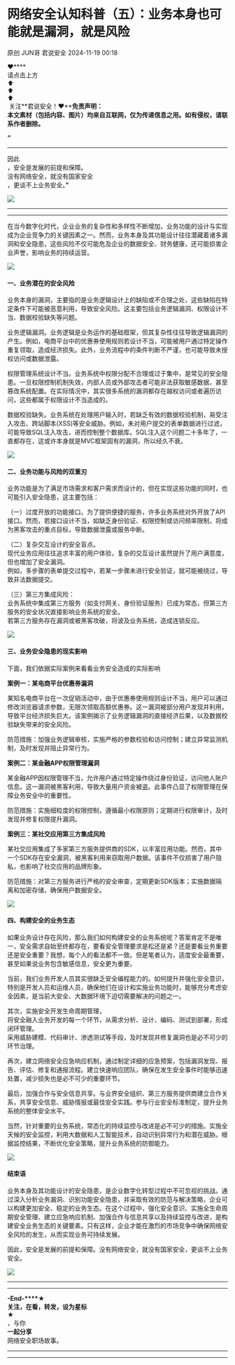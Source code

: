#  网络安全认知科普（五）：业务本身也可能就是漏洞，就是风险   
原创 JUN哥  君说安全   2024-11-19 00:18  
  
**❤******  
请点击上方   
⬆  
⬆  
⬆  
 关注**君说安全！❤****免责声明：**  
**本文素材（包括内容、图片）均来自互联网，仅为传递信息之用。如有侵权，请联系作者删除。**  
  
  
**“**  
****  
因此  
，安全是发展的前提和保障。  
没有网络安全，就没有国家安全  
，更谈不上业务安全。**”**  
  
![](https://mmbiz.qpic.cn/mmbiz_png/sF8ZCSicrH3WyyNGj1IzPyic89ru0sqAesH5icFwj2C5IEhiajhRV5ibWrJ1zFXib4dyHVmXA3I9mvxdF5LSInyy8PRg/640?wx_fmt=png&from=appmsg "")  
  
********  
****  
  
在当今数字化时代，企业业务的复杂性和多样性不断增加，业务功能的设计与实现成为企业竞争力的关键因素之一。然而，业务本身及其功能设计往往潜藏着诸多漏洞和安全隐患，这些风险不仅可能危及企业的数据安全、财务健康，还可能损害企业声誉，影响业务的持续运营。  
  
![](https://mmbiz.qpic.cn/mmbiz_png/sF8ZCSicrH3WicmSePu7QrhWQ9utEK5CDricWkNTDClv8N8Hr2FYhNVKBIFicCIE7OZibEnmzAStjib8aKzdhZXyZwtw/640?wx_fmt=png&from=appmsg "")  
#### 一、业务潜在的安全风险  
  
业务本身的漏洞，主要指的是业务逻辑设计上的缺陷或不合理之处，这些缺陷在特定条件下可能被恶意利用，导致安全风险。这主要包括业务逻辑漏洞、权限设计不当、数据校验缺失等问题。  
  
业务逻辑漏洞。业务逻辑是业务运作的基础框架，但其复杂性往往导致逻辑漏洞的产生。例如，电商平台中的优惠券使用规则若设计不当，可能被用户通过特定操作重复领取，造成经济损失。此外，业务流程中的条件判断不严谨，也可能导致未授权访问或数据泄露。  
  
权限管理系统设计不当。业务系统中权限分配不合理或过于集中，是常见的安全隐患。一旦权限控制机制失效，内部人员或外部攻击者可能非法获取敏感数据，甚至篡改系统配置。在实际情况中，其实很多系统的漏洞都存在越权访问或者遍历访问，这些都属于权限设计不当造成的。  
  
数据校验缺失。业务系统在处理用户输入时，若缺乏有效的数据校验机制，易受注入攻击、跨站脚本(XSS)等安全威胁。例如，未对用户提交的表单数据进行过滤，可能导致SQL注入攻击，进而控制整个数据库。SQL注入这个问题二十多年了，一直都存在，这或许本身就是MVC框架固有的漏洞，所以经久不衰。  
  
![](https://mmbiz.qpic.cn/mmbiz_png/sF8ZCSicrH3WicmSePu7QrhWQ9utEK5CDricWkNTDClv8N8Hr2FYhNVKBIFicCIE7OZibEnmzAStjib8aKzdhZXyZwtw/640?wx_fmt=png&from=appmsg "")  
#### 二、业务功能与风险的双重刃  
  
业务功能是为了满足市场需求和客户需求而设计的，但在实现这些功能的同时，也可能引入安全隐患，这主要包括：  
  
（一）过度开放的功能接口。为了提供便捷的服务，许多业务系统对外开放了API接口。然而，若接口设计不当，如缺乏身份验证、权限控制或访问频率限制，将成为黑客攻击的重点目标，导致数据泄露或服务中断。  
  
（二）复杂交互设计的安全盲点。  
现代业务应用往往追求丰富的用户体验，复杂的交互设计虽然提升了用户满意度，但也增加了安全漏洞。  
例如，多步骤的表单提交过程中，若某一步骤未进行安全验证，就可能被绕过，导致非法数据提交。  
  
（三）第三方集成风险：  
业务系统中集成第三方服务（如支付网关、身份验证服务）已成为常态，但第三方服务的安全状况直接影响业务系统的安全。  
若第三方服务存在漏洞或被黑客攻破，将波及业务系统，造成连锁反应。  
  
![](https://mmbiz.qpic.cn/mmbiz_png/sF8ZCSicrH3WicmSePu7QrhWQ9utEK5CDricWkNTDClv8N8Hr2FYhNVKBIFicCIE7OZibEnmzAStjib8aKzdhZXyZwtw/640?wx_fmt=png&from=appmsg "")  
#### 三、业务安全隐患的现实影响  
  
下面，我们依据实际案例来看看业务安全造成的实际影响  
  
**案例一：某电商平台优惠券漏洞**  
  
某知名电商平台在一次促销活动中，由于优惠券使用规则设计不当，用户可以通过修改浏览器请求参数，无限次领取高额优惠券。这一漏洞被部分用户发现并利用，导致平台经济损失巨大。该案例揭示了业务逻辑漏洞的直接经济后果，以及数据校验缺失带来的安全风险。  
  
防范措施：加强业务逻辑审核，实施严格的参数校验和访问控制；建立异常监测机制，及时发现并阻止异常行为。  
  
**案例二：某金融APP权限管理漏洞**  
  
某金融APP因权限管理不当，允许用户通过特定操作绕过身份验证，访问他人账户信息。这一漏洞被黑客利用，导致大量用户资金被盗。此事件凸显了权限管理在保障业务安全中的重要性。  
  
防范措施：实施细粒度的权限控制，遵循最小权限原则；定期进行权限审计，及时发现并修复权限提升漏洞。  
  
**案例三：某社交应用第三方集成风险**  
  
某社交应用集成了多家第三方服务提供商的SDK，以丰富应用功能。然而，其中一个SDK存在安全漏洞，被黑客利用来窃取用户数据。该事件不仅损害了用户隐私，也影响了社交应用的品牌形象。  
  
防范措施：对第三方服务进行严格的安全审查，定期更新SDK版本；实施数据隔离和加密存储，确保用户数据安全。  
  
![](https://mmbiz.qpic.cn/mmbiz_png/sF8ZCSicrH3WicmSePu7QrhWQ9utEK5CDricWkNTDClv8N8Hr2FYhNVKBIFicCIE7OZibEnmzAStjib8aKzdhZXyZwtw/640?wx_fmt=png&from=appmsg "")  
#### 四、构建安全的业务生态  
  
如果业务设计存在风险，那么我们如何构建安全的业务系统呢？答案肯定不是唯一，安全需求自始至终都存在，要看安全管理要求是松还是紧？还是要看业务重要还是安全重要？我想，每个人的看法都不一致。但是笔者认为，适度安全最重要，甚至如果说业务包含敏感信息，安全更为重要。  
  
当前，我们业务开发人员其实很缺乏安全编程能力的。如何提升并强化安全意识，特别是开发人员和运维人员，确保他们在设计和实施业务功能时，能够充分考虑安全因素，是当前大安全、大数据环境下迫切需要解决的问题之一。  
  
其次，实施安全开发生命周期管理，  
将安全融入业务开发的每一个环节，从需求分析、设计、编码、测试到部署，形成闭环管理。  
采用威胁建模、代码审计、渗透测试等手段，及时发现并修复漏洞也是必不可少的环节治理。  
  
再次，建立网络安全应急响应机制，通过制定详细的应急预案，包括漏洞发现、报告、评估、修复和通报流程。建立快速响应团队，确保在发生安全事件时能够迅速处置，减少损失也是必不可少的重要环节。  
  
最后，加强合作与安全信息共享。与业界安全组织、第三方服务提供商建立合作关系，共享安全信息、威胁情报或最佳安全实践。参与行业安全标准制定，提升业务系统的整体安全水平。  
  
当然，针对重要的业务系统，常态化的持续监控与改进是必不可少的措施。实施全天候的安全监控，利用大数据和人工智能技术，自动识别异常行为和潜在威胁。根据监控结果，不断优化安全策略，提升业务系统的防御能力。  
  
![](https://mmbiz.qpic.cn/mmbiz_png/sF8ZCSicrH3WicmSePu7QrhWQ9utEK5CDricWkNTDClv8N8Hr2FYhNVKBIFicCIE7OZibEnmzAStjib8aKzdhZXyZwtw/640?wx_fmt=png&from=appmsg "")  
#### 结束语  
  
业务本身及其功能设计的安全隐患，是企业数字化转型过程中不可忽视的挑战。通过深入分析业务漏洞、识别功能安全隐患，并采取有效的防范与解决策略，企业可以构建更加安全、稳定的业务生态。在这个过程中，强化安全意识、实施全生命周期安全管理、建立应急响应机制、加强合作与信息共享以及持续监控与改进，是构建安全业务生态的关键要素。只有这样，企业才能在激烈的市场竞争中确保网络安全风险的发生，从而实现业务可持续发展。  
  
因此，安全是发展的前提和保障。没有网络安全，就没有国家安全，更谈不上业务安全。  
  
![](https://mmbiz.qpic.cn/mmbiz_gif/sF8ZCSicrH3XRezx92NozDExxibJbEItazHx07fcaLPC6t1ibOos9fGy0RcTN9LJS1e7rzmbbC1gKzfQvn0u02JZA/640?wx_fmt=gif&from=appmsg "")  
  
****  
****  
  
**-End-****★**  
**关注，在看，转发，设为星标**  
★  
，与你  
**一起分享**  
网络安全职场故事。  
****  
  
****  
  
  
  
